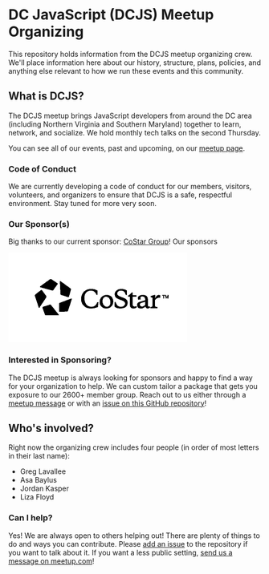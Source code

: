 # DC JavaScript (DCJS) Meetup Organizing

This repository holds information from the DCJS meetup organizing crew. We'll place information here about our history, structure, plans, policies, and anything else relevant to how we run these events and this community.

## What is DCJS?

The DCJS meetup brings JavaScript developers from around the DC area (including Northern Virginia and Southern Maryland) together to learn, network, and socialize. We hold monthly tech talks on the second Thursday.

You can see all of our events, past and upcoming, on our [meetup page](https://www.meetup.com/DC-JavaScript).

### Code of Conduct

We are currently developing a code of conduct for our members, visitors, volunteers, and organizers to ensure that DCJS is a safe, respectful environment. Stay tuned for more very soon.

### Our Sponsor(s)

Big thanks to our current sponsor: [CoStar Group](http://www.costar.com/)! Our sponsors

![CoStar Group logo](images/costar_logo.png)

### Interested in Sponsoring?

The DCJS meetup is always looking for sponsors and happy to find a way for your organization to help. We can custom tailor a package that gets you exposure to our 2600+ member group. Reach out to us either through a [meetup message](https://www.meetup.com/DC-JavaScript/members/?op=leaders) or with an [issue on this GitHub repository](https://github.com/dcjs/talks/issues)!

## Who's involved?

Right now the organizing crew includes four people (in order of most letters in their last name):

* Greg Lavallee
* Asa Baylus
* Jordan Kasper
* Liza Floyd

### Can I help?

Yes! We are always open to others helping out! There are plenty of things to do and ways you can contribute. Please [add an issue](https://github.com/dcjs/organizing/issues) to the repository if you want to talk about it. If you want a less public setting, [send us a message on meetup.com](https://www.meetup.com/DC-JavaScript/members/?op=leaders)!
